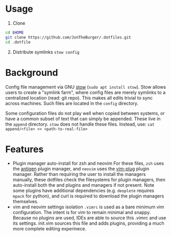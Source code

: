 # Usage
1. Clone
```bash
cd $HOME
git clone https://github.com/JonTheBurger/.dotfiles.git
cd .dotfile
```

2. Distribute symlinks
`stow config`

# Background
Config file management via GNU [stow](https://www.gnu.org/software/stow/)
(`sudo apt install stow`). Stow allows users to create a "symlink farm", where
config files are merely symlinks to a centralized location (read: git repo).
This makes all edits trivial to sync across machines. Such files are located in
the `config` directory.

Some configuration files do not play well when copied between systems, or have
a common subset of text that can simply be appended. These live in the `append`
directory. `stow` does not handle these files. Instead, use:
`cat append/<file> >> <path-to-real-file>`

# Features
- Plugin manager auto-install for zsh and neovim
For these files, `zsh` uses the [antigen](https://github.com/zsh-users/antigen)
plugin manager, and `neovim` uses the [vim-plug](https://github.com/junegunn/vim-plug)
plugin manager. Rather than requiring the user to install the managers manually,
these dotfiles check the filesystems for plugin managers, then auto-install both
the and plugins and managers if not present. Note some plugins have additional 
dependencies (e.g. `deoplete` requires `mpack` for python), and curl is required
to download the plugin managers themselves.
- vim and neovim settings isolation
`.vimrc` is used as a bare minimum vim configuration. The intent is for vim to
remain minimal and snappy. Because no plugins are used, IDEs are able to source
this .vimrc and use its settings. init.vim sources this file and adds plugins,
providing a much more complete editing experinece.

